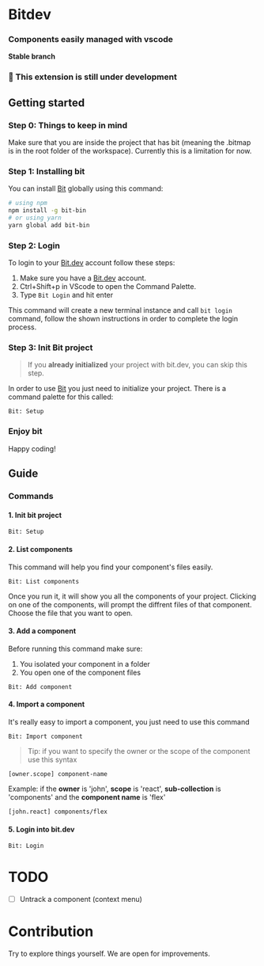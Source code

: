 # Bitdev
### Components easily managed with vscode

**Stable branch**


### :construction: This extension is still under development

## Getting started
### Step 0: Things to keep in mind
Make sure that you are inside the project that has bit (meaning the .bitmap is in the root folder of the workspace). Currently this is a limitation for now.

### Step 1: Installing bit
You can install [Bit](https://github.com/teambit/bit) globally using this command:
```bash
# using npm
npm install -g bit-bin
# or using yarn
yarn global add bit-bin
```

### Step 2: Login
To login to your [Bit.dev](http://bit.dev/) account follow these steps:
1. Make sure you have a [Bit.dev](http://bit.dev/) account.
2. Ctrl+Shift+p in VScode to open the Command Palette.
3. Type `Bit Login` and hit enter

This command will create a new terminal instance and call `bit login` command, follow the shown instructions in order to complete the login process.

### Step 3: Init Bit project
> If you **already initialized** your project with bit.dev, you can skip this step.

In order to use [Bit](http://bit.dev/) you just need to initialize your project. There is a command palette for this called:
```
Bit: Setup
```

### Enjoy bit
Happy coding!

## Guide
### Commands
#### 1. Init bit project
```
Bit: Setup
```
#### 2. List components

This command will help you find your component's files easily.
```
Bit: List components
```
Once you run it, it will show you all the components of your project. Clicking on one of the components, will prompt the diffrent files of that component. Choose the file that you want to open.

#### 3. Add a component

Before running this command make sure:
1. You isolated your component in a folder
2. You open one of the component files

```
Bit: Add component
```

#### 4. Import a component

It's really easy to import a component, you just need to use this command

```
Bit: Import component
```

> Tip: if you want to specify the owner or the scope of the component use this syntax
```
[owner.scope] component-name
```

Example: if the **owner** is 'john', **scope** is 'react', **sub-collection** is 'components' and the **component name** is 'flex'

```
[john.react] components/flex
```

#### 5. Login into bit.dev
```
Bit: Login
```

# TODO
- [ ] Untrack a component (context menu)


# Contribution
Try to explore things yourself. We are open for improvements.
